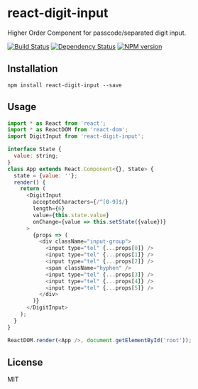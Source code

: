 # react-digit-input

Higher Order Component for passcode/separated digit input.

[![Build Status](https://img.shields.io/travis/ForbesLindesay/react-digit-input/master.svg)](https://travis-ci.org/ForbesLindesay/react-digit-input)
[![Dependency Status](https://img.shields.io/david/ForbesLindesay/react-digit-input/master.svg)](http://david-dm.org/ForbesLindesay/react-digit-input)
[![NPM version](https://img.shields.io/npm/v/react-digit-input.svg)](https://www.npmjs.org/package/react-digit-input)

## Installation

```
npm install react-digit-input --save
```

## Usage

```js
import * as React from 'react';
import * as ReactDOM from 'react-dom';
import DigitInput from 'react-digit-input';

interface State {
  value: string;
}
class App extends React.Component<{}, State> {
  state = {value: ''};
  render() {
    return (
      <DigitInput
        acceptedCharacters={/^[0-9]$/}
        length={6}
        value={this.state.value}
        onChange={value => this.setState({value})}
      >
        {props => (
          <div className="input-group">
            <input type="tel" {...props[0]} />
            <input type="tel" {...props[1]} />
            <input type="tel" {...props[2]} />
            <span className="hyphen" />
            <input type="tel" {...props[3]} />
            <input type="tel" {...props[4]} />
            <input type="tel" {...props[5]} />
          </div>
        )}
      </DigitInput>
    );
  }
}

ReactDOM.render(<App />, document.getElementById('root'));
```

## License

MIT

